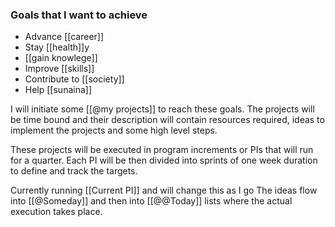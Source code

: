 
### Goals that I want to achieve 
* Advance [[career]] 
* Stay [[health]]y
* [[gain knowlege]]
* Improve [[skills]]
* Contribute to [[society]]
* Help [[sunaina]]

I will initiate some [[@my projects]] to reach these goals. The projects will be time bound and their description will contain resources required, ideas to implement the projects and some high level steps. 

These projects will be executed in program increments or PIs that will run for a quarter. Each PI will be then divided into sprints of one week duration to define and track the targets. 

Currently running [[Current PI]] and will change this as I go 
The ideas flow into [[@Someday]] and then into [[@@Today]] lists where the actual execution takes place. 